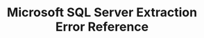 ---
title: Microsoft SQL Server Extraction Error Reference
keywords: troubleshooting, integration, database integration, oracle, binlog error, extraction error, rds
layout: general
search: exclude

permalink: /troubleshooting/integrations/microsoft-sql-server-database-extraction-errors
redirect_to: /troubleshooting/integrations/database-extraction-error-reference#microsoft-sql-server-error-reference
---